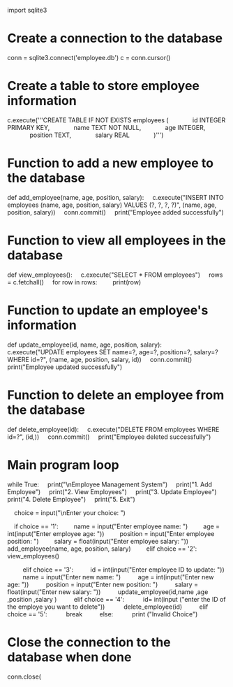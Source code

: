 import sqlite3

# Create a connection to the database
conn = sqlite3.connect('employee.db')
c = conn.cursor()

# Create a table to store employee information
c.execute('''CREATE TABLE IF NOT EXISTS employees (
             id INTEGER PRIMARY KEY,
             name TEXT NOT NULL,
             age INTEGER,
             position TEXT,
             salary REAL
             )''')

# Function to add a new employee to the database
def add_employee(name, age, position, salary):
    c.execute("INSERT INTO employees (name, age, position, salary) VALUES (?, ?, ?, ?)", (name, age, position, salary))
    conn.commit()
    print("Employee added successfully")

# Function to view all employees in the database
def view_employees():
    c.execute("SELECT * FROM employees")
    rows = c.fetchall()
    for row in rows:
        print(row)

# Function to update an employee's information
def update_employee(id, name, age, position, salary):
    c.execute("UPDATE employees SET name=?, age=?, position=?, salary=? WHERE id=?", (name, age, position, salary, id))
    conn.commit()
    print("Employee updated successfully")

# Function to delete an employee from the database
def delete_employee(id):
    c.execute("DELETE FROM employees WHERE id=?", (id,))
    conn.commit()
    print("Employee deleted successfully")

# Main program loop
while True:
    print("\nEmployee Management System")
    print("1. Add Employee")
    print("2. View Employees")
    print("3. Update Employee")
    print("4. Delete Employee")
    print("5. Exit")

    choice = input("\nEnter your choice: ")

    if choice == '1':
        name = input("Enter employee name: ")
        age = int(input("Enter employee age: "))
        position = input("Enter employee position: ")
        salary = float(input("Enter employee salary: "))
        add_employee(name, age, position, salary)
    
    elif choice == '2':
        view_employees()

    
     elif choice == '3':
         id = int(input("Enter employee ID to update: "))
         name = input("Enter new name: ")
         age = int(input("Enter new age: "))
         position = input("Enter new position: ")
         salary = float(input("Enter new salary: "))
         update_employee(id,name ,age ,position ,salary )
    
     elif choice == '4':
          id= int(input ("enter the ID of the employe you want to delete"))
          delete_employee(id)
    
     elif choice == '5':
          break
    
     else:
          print ("Invalid Choice")

# Close the connection to the database when done
conn.close(
